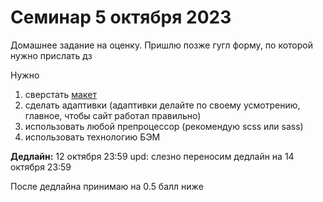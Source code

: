 # Семинар 5 октября 2023

Домашнее задание на оценку. Пришлю позже гугл форму, по которой нужно прислать дз

Нужно

1. сверстать [макет](https://www.figma.com/file/TCp1WZv8UEiA6ZhYtciOk7/%D0%A8%D0%B0%D0%B1%D0%BB%D0%BE%D0%BD-%D1%81%D0%B0%D0%B9%D1%82%D0%B0-%D0%9E%D0%A8?node-id=0%3A1&mode=dev)
2. сделать адаптивки (адаптивки делайте по своему усмотрению, главное, чтобы сайт работал правильно)
3. использовать любой препроцессор (рекомендую scss или sass)
4. использовать технологию БЭМ

**Дедлайн:** 12 октября 23:59
upd: слезно переносим дедлайн на 14 октября 23:59

После дедлайна принимаю на 0.5 балл ниже
